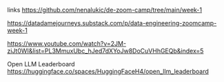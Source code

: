 links
https://github.com/nenalukic/de-zoom-camp/tree/main/week-1

https://datadamejourneys.substack.com/p/data-engineering-zoomcamp-week-1

https://www.youtube.com/watch?v=2JM-ziJt0WI&list=PL3MmuxUbc_hJed7dXYoJw8DoCuVHhGEQb&index=5



Open LLM Leaderboard
https://huggingface.co/spaces/HuggingFaceH4/open_llm_leaderboard
